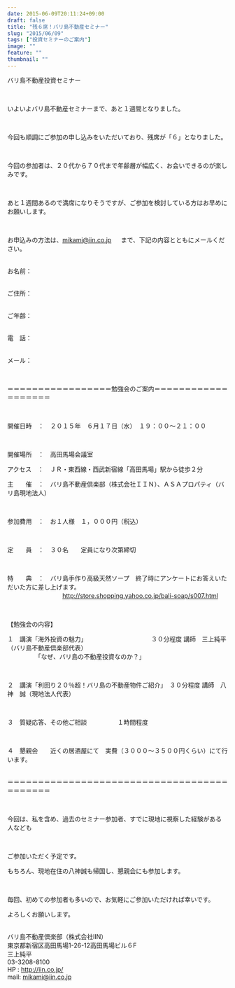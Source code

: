 ```yaml
---
date: 2015-06-09T20:11:24+09:00
draft: false
title: "残６席！バリ島不動産セミナー"
slug: "2015/06/09"
tags: ["投資セミナーのご案内"]
image: ""
feature: ""
thumbnail: ""
---
```

<p>バリ島不動産投資セミナー</p><br/><p>いよいよバリ島不動産セミナーまで、あと１週間となりました。</p><br/><p>今回も順調にご参加の申し込みをいただいており、残席が「６」となりました。</p><br/><p>今回の参加者は、２０代から７０代まで年齢層が幅広く、お会いできるのが楽しみです。</p><br/><p>あと１週間あるので満席になりそうですが、ご参加を検討している方はお早めにお願いします。</p><br/><p>お申込みの方法は、<a href="mailto:mikami@iin.co.jp">mikami@iin.co.jp</a> 　 まで、下記の内容とともにメールください。 </p><p><br/>お名前：</p><p><br/>ご住所：</p><p><br/>ご年齢：</p><p><br/>電　話：</p><p><br/>メール：</p><br/><p>＝＝＝＝＝＝＝＝＝＝＝＝＝＝＝＝＝勉強会のご案内＝＝＝＝＝＝＝＝＝＝＝＝＝＝＝＝＝＝＝</p><br/><p>開催日時　：　２０１５年　６月１７日（水）　１９：００～２１：００</p><br/><p>開催場所　：　高田馬場会議室<br/></p><p>アクセス　：　ＪＲ・東西線・西武新宿線「高田馬場」駅から徒歩２分　　　<br/></p><p>主　　催　：　バリ島不動産倶楽部（株式会社ＩＩＮ）、ＡＳＡプロパティ（バリ島現地法人）</p><br/><p>参加費用　：　お１人様　１，０００円（税込）</p><br/><p>定　　員　：　３０名　　定員になり次第締切</p><br/><p>特　　典　：　バリ島手作り高級天然ソープ　終了時にアンケートにお答えいただいた方に差し上げます。<br/>　　　　　　　　　<a href="http://store.shopping.yahoo.co.jp/bali-soap/s007.html">http://store.shopping.yahoo.co.jp/bali-soap/s007.html</a> </p><br/><p>【勉強会の内容】<br/></p><p>１　講演「海外投資の魅力」　　　　　　　　　　　３０分程度 講師　三上純平（バリ島不動産倶楽部代表）<br/>　　　　　「なぜ、バリ島の不動産投資なのか？」</p><br/><p>２　講演「利回り２０％超！バリ島の不動産物件ご紹介」　３０分程度 講師　八神　誠（現地法人代表）</p><br/><p>３　質疑応答、その他ご相談　　　　　１時間程度</p><br/><p>４　懇親会　　近くの居酒屋にて　実費（３０００～３５００円くらい）にて行います。 </p><p><br/>＝＝＝＝＝＝＝＝＝＝＝＝＝＝＝＝＝＝＝＝＝＝＝＝＝＝＝＝＝＝＝＝＝＝＝＝＝＝＝＝＝＝＝</p><br/><p>今回は、私を含め、過去のセミナー参加者、すでに現地に視察した経験がある人なども</p><br/><p>ご参加いただく予定です。<br/></p><p>もちろん、現地在住の八神誠も帰国し、懇親会にも参加します。</p><br/><p>毎回、初めての参加者も多いので、お気軽にご参加いただければ幸いです。<br/></p><p>よろしくお願いします。</p><p><br/>バリ島不動産倶楽部（株式会社IIN）<br/>東京都新宿区高田馬場1-26-12高田馬場ビル６F<br/>三上純平<br/>03-3208-8100<br/>HP : <a href="iin.co.jp">http://iin.co.jp/</a> <br/>mail: <a href="mailto:mikami@iin.co.jp">mikami@iin.co.jp</a> <br/></p>

